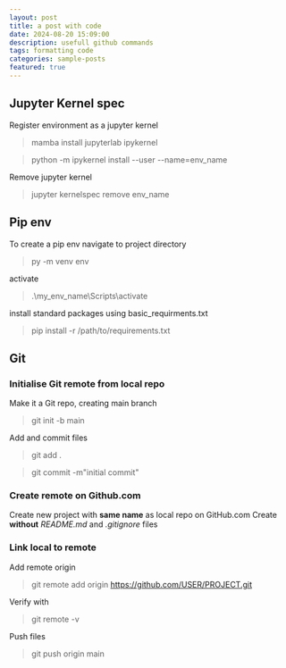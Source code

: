 ```yaml
---
layout: post
title: a post with code
date: 2024-08-20 15:09:00
description: usefull github commands
tags: formatting code
categories: sample-posts
featured: true
---
```


## Jupyter Kernel spec
Register environment as a jupyter kernel

> mamba install jupyterlab ipykernel

> python -m ipykernel install --user --name=env_name

Remove jupyter kernel
> jupyter kernelspec remove env_name


## Pip env
To create a pip env navigate to project directory

> py -m venv env

activate
> .\my_env_name\Scripts\activate

install standard packages using basic_requirments.txt
> pip install -r /path/to/requirements.txt

## Git
### Initialise Git remote from local repo
Make it a Git repo, creating main branch
> git init -b main

Add and commit files
> git add .

> git commit -m"initial commit"

### Create remote on Github.com
Create new project with **same name** as local repo on GitHub.com
Create **without** *README.md* and *.gitignore* files

### Link local to remote 
Add remote origin
> git remote add origin https://github.com/USER/PROJECT.git

Verify with 
> git remote -v

Push files
> git push origin main
